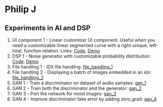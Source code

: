 # Philip J
## Experiments in AI and DSP
1. UI component 1 - Linear customizer UI component. Useful when you need a customizable linear segmented curve with a right-unique, left-total, function relation. Links: [Code](https://github.com/philipjos/philipjos.github.io/blob/main/custom_line_ui/script.js), [Demo](https://philipjos.github.io/custom_line_ui/)
2. DSP 1 - Noise generator with customizable probability distribution: [Code](https://github.com/philipjos/philipjos.github.io/blob/main/noise_distribution/script.js), [Demo](https://philipjos.github.io/noise_distribution/)
3. File handling 1 - IDX file handling: [file_handling_1](https://github.com/philipjos/image_file_handling/blob/main/idx_handling.py)
4. File handling 2 - Displaying a batch of images embedded in an idx: [file_handling_2](https://github.com/philipjos/image_file_handling/blob/main/idx_image_batch_display.py)
3. GAN 1 - Train a discriminator on dataset of audio samples: [gan_1](https://github.com/philipjos/MLP-GAN-discriminator-training)
4. GAN 2 - Train both the discriminator and the generator: [gan_2](https://github.com/philipjos/GAN/blob/main/mlp/on_audio_samples/main.py)
5. GAN 3 - Port the network for mnist images: [gan_3](https://github.com/philipjos/GAN/blob/main/mlp/on_mnist/version_1.py)
6. GAN 4 - Improve discriminator fake error by adding zero_grad: [gan_4](https://github.com/philipjos/GAN/blob/main/mlp/on_mnist/version_2.py)
